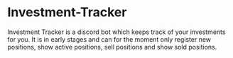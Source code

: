 # Investment-Tracker
Investment Tracker is a discord bot which keeps track of your investments for you. It is in early stages and can for the moment only register new positions, show active positions, sell positions and show sold positions.
